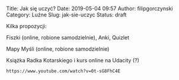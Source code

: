 Title: Jak się uczyć?
Date: 2019-05-04 09:57
Author: filipgorczynski
Category: Luźne
Slug: jak-sie-uczyc
Status: draft

Kilka propozycji:

Fiszki (online, robione samodzielnie), Anki, Quizlet

Mapy Myśli (online, robione samodzielnie)

Książka Radka Kotarskiego i kurs online na Udacity (?)

`https://www.youtube.com/watch?v=0t-sG8FhC4E`

 
